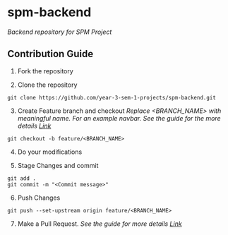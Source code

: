 # spm-backend
_Backend repository for SPM Project_

## Contribution Guide
1. Fork the repository

2. Clone the repository
```
git clone https://github.com/year-3-sem-1-projects/spm-backend.git
```
3. Create Feature branch and checkout
_Replace <BRANCH_NAME> with meaningful name. For an example navbar. See the guide for the more details [Link](https://www.atlassian.com/git/tutorials/comparing-workflows/feature-branch-workflow)_
```
git checkout -b feature/<BRANCH_NAME>
```
4. Do your modifications

5. Stage Changes and commit
```
git add .
git commit -m "<Commit message>"
```
6. Push Changes 
```
git push --set-upstream origin feature/<BRANCH_NAME>
```
7. Make a Pull Request. 
_See the guide for more details [Link](https://docs.github.com/en/free-pro-team@latest/github/collaborating-with-issues-and-pull-requests/creating-a-pull-request)_
